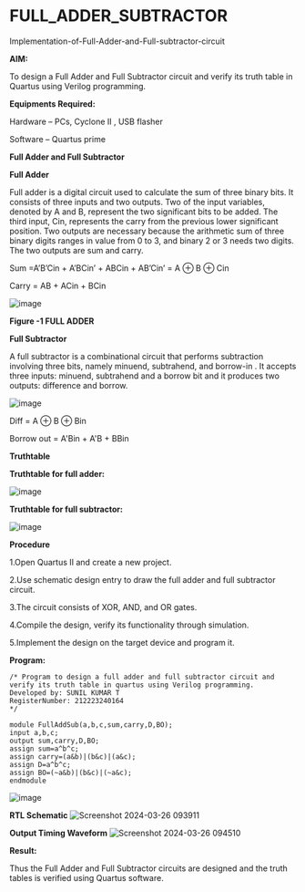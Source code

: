 # FULL_ADDER_SUBTRACTOR

Implementation-of-Full-Adder-and-Full-subtractor-circuit

**AIM:**

To design a Full Adder and Full Subtractor circuit and verify its truth table in Quartus using Verilog programming.

**Equipments Required:**

Hardware – PCs, Cyclone II , USB flasher

Software – Quartus prime

**Full Adder and Full Subtractor**

**Full Adder**

Full adder is a digital circuit used to calculate the sum of three binary bits. It consists of three inputs and two outputs. Two of the input variables, denoted by A and B, represent the two significant bits to be added. The third input, Cin, represents the carry from the previous lower significant position. Two outputs are necessary because the arithmetic sum of three binary digits ranges in value from 0 to 3, and binary 2 or 3 needs two digits. The two outputs are sum and carry.

Sum =A’B’Cin + A’BCin’ + ABCin + AB’Cin’ = A ⊕ B ⊕ Cin 

Carry = AB + ACin + BCin

![image](https://github.com/naavaneetha/FULL_ADDER_SUBTRACTOR/assets/154305477/0f30ba51-5ffb-4198-845f-18e054f675e7)

**Figure -1 FULL ADDER**

**Full Subtractor**

A full subtractor is a combinational circuit that performs subtraction involving three bits, namely minuend, subtrahend, and borrow-in . It accepts three inputs: minuend, subtrahend and a borrow bit and it produces two outputs: difference and borrow.

![image](https://github.com/naavaneetha/FULL_ADDER_SUBTRACTOR/assets/154305477/02b24f51-ab51-4304-9ad6-7b81ffc1ead5)

Diff = A ⊕ B ⊕ Bin 

Borrow out = A'Bin + A'B + BBin

**Truthtable**

**Truthtable for full adder:**

![image](https://github.com/Meenu2823/FULL_ADDER_SUBTRACTOR/assets/139416219/d31dbfab-c7ae-4029-9f0e-071e3f8775f9)

**Truthtable for full subtractor:**

![image](https://github.com/Meenu2823/FULL_ADDER_SUBTRACTOR/assets/139416219/2d46d2d0-0df5-4d82-be7e-cfed7826a897)

**Procedure**

1.Open Quartus II and create a new project. 

2.Use schematic design entry to draw the full adder and full subtractor circuit.

3.The circuit consists of XOR, AND, and OR gates. 

4.Compile the design, verify its functionality through simulation. 

5.Implement the design on the target device and program it.

**Program:**
~~~
/* Program to design a full adder and full subtractor circuit and verify its truth table in quartus using Verilog programming. 
Developed by: SUNIL KUMAR T
RegisterNumber: 212223240164
*/

module FullAddSub(a,b,c,sum,carry,D,BO);
input a,b,c;
output sum,carry,D,BO;
assign sum=a^b^c;
assign carry=(a&b)|(b&c)|(a&c);
assign D=a^b^c;
assign BO=(~a&b)|(b&c)|(~a&c);
endmodule
~~~
![image](https://github.com/Meenu2823/FULL_ADDER_SUBTRACTOR/assets/139416219/69b6f66e-0798-4e7f-b2cb-5eee574fc626)

**RTL Schematic**
![Screenshot 2024-03-26 093911](https://github.com/Meenu2823/FULL_ADDER_SUBTRACTOR/assets/139416219/965a6daf-5ab7-47a8-bee5-83bab84bdbc3)

**Output Timing Waveform**
![Screenshot 2024-03-26 094510](https://github.com/Meenu2823/FULL_ADDER_SUBTRACTOR/assets/139416219/c450f0f8-ae98-4983-b1e5-4b44a57afa65)

**Result:**

Thus the Full Adder and Full Subtractor circuits are designed and the truth tables is verified using Quartus software.
